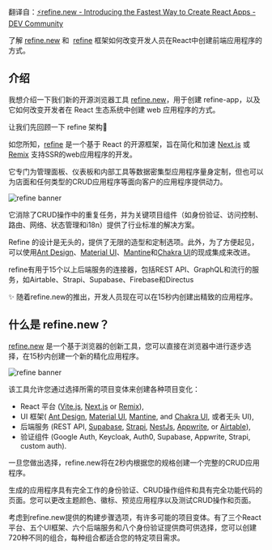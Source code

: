 翻译自：[⚡refine.new - Introducing the Fastest Way to Create React Apps - DEV Community](https://dev.to/refine/refinenew-introducing-the-fastest-way-to-create-refine-apps-3c6n)

了解 [refine.new](https://refine.new/) 和  [refine](https://github.com/refinedev/refine) 框架如何改变开发人员在React中创建前端应用程序的方式。

## 介绍

我想介绍一下我们新的开源浏览器工具 [refine.new](https://refine.new/)，用于创建 refine-app，以及它如何改变开发者在 React 生态系统中创建 web 应用程序的方式。

让我们先回顾一下 refine 架构💙

如您所知，[refine](https://github.com/refinedev/refine) 是一个基于 React 的开源框架，旨在简化和加速 [Next.js](https://nextjs.org/) 或 [Remix](https://remix.run/) 支持SSR的web应用程序的开发。

它专门为管理面板、仪表板和内部工具等数据密集型应用程序量身定制，但也可以为店面和任何类型的CRUD应用程序等面向客户的应用程序提供动力。

![refine banner](https://res.cloudinary.com/practicaldev/image/fetch/s--NWQYf7Y4--/c_limit%2Cf_auto%2Cfl_progressive%2Cq_auto%2Cw_800/https://refine.ams3.cdn.digitaloceanspaces.com/website/static/img/diagram.png)

它消除了CRUD操作中的重复任务，并为关键项目组件（如身份验证、访问控制、路由、网络、状态管理和i18n）提供了行业标准的解决方案。

Refine 的设计是无头的，提供了无限的造型和定制选项。此外，为了方便起见，可以使用[Ant Design](https://ant.design/)、[Material UI](https://mui.com/material-ui/getting-started/overview/)、[Mantine](https://mantine.dev/)和[Chakra UI](https://chakra-ui.com/)的现成集成来改进。



refine有用于15个以上后端服务的连接器，包括REST API、GraphQL和流行的服务，如Airtable、Strapi、Supabase、Firebase和Directus



✨ 随着refine.new的推出，开发人员现在可以在15秒内创建出精致的应用程序。



## 什么是 refine.new？



[refine.new](https://refine.new/) 是一个基于浏览器的创新工具，您可以直接在浏览器中进行逐步选择，在15秒内创建一个新的精化应用程序。



![refine banner](https://res.cloudinary.com/practicaldev/image/fetch/s--i-H7RvvC--/c_limit%2Cf_auto%2Cfl_progressive%2Cq_66%2Cw_800/https://refine.ams3.cdn.digitaloceanspaces.com/website/static/img/quick-start.gif)



该工具允许您通过选择所需的项目变体来创建各种项目变化：



- React 平台 ([Vite.js](https://vitejs.dev/), [Next.js](https://nextjs.org/) or [Remix](https://remix.run/)),
- UI 框架( [Ant Design](https://ant.design/), [Material UI](https://mui.com/material-ui/getting-started/overview/), [Mantine](https://mantine.dev/), and [Chakra UI](https://chakra-ui.com/), 或者无头 UI),
- 后端服务 (REST API, [Supabase](https://supabase.com/), [Strapi](https://strapi.io/), [NestJs](https://nestjs.com/), [Appwrite](https://appwrite.io/), or [Airtable](https://www.airtable.com/)),
- 验证组件 (Google Auth, Keycloak, Auth0, Supabase, Appwrite, Strapi, custom auth).
  
  

一旦您做出选择，refine.new将在2秒内根据您的规格创建一个完整的CRUD应用程序。



生成的应用程序具有完全工作的身份验证、CRUD操作组件和具有完全功能代码的页面。您可以更改主题颜色、徽标、预览应用程序以及测试CRUD操作和页面。



考虑到refine.new提供的构建步骤选项，有许多可能的项目变体。有了三个React平台、五个UI框架、六个后端服务和八个身份验证提供商可供选择，您可以创建720种不同的组合，每种组合都适合您的特定项目需求。





